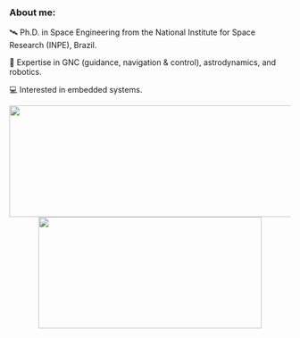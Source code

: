 ### About me:

🛰️ Ph.D. in Space Engineering from the National Institute for Space Research (INPE), Brazil. 

📡 Expertise in GNC (guidance, navigation & control), astrodynamics, and robotics.

💻 Interested in embedded systems.

<p align="center">
  <img width="600" height="200" src="https://github-readme-stats.vercel.app/api?username=rodbnegri&show_icons=true&theme=vision-friendly-dark">
  <img width="400" height="200" src="https://github-readme-stats.vercel.app/api/top-langs/?username=rodbnegri&size_weight=0.15&count_weight=0.5&layout=compact&theme=vision-friendly-dark&count_private=true">
</p>

<div id="header" align="center">
  <img src="https://komarev.com/ghpvc/?username=rodbnegri&style=for-the-badge&color=green" alt=""/>
</div>


